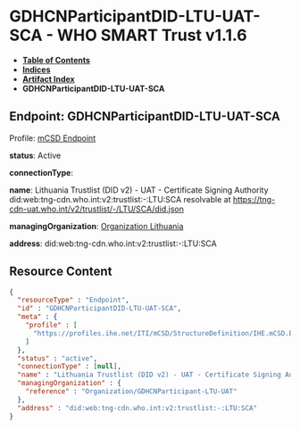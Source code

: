 # GDHCNParticipantDID-LTU-UAT-SCA - WHO SMART Trust v1.1.6

* [**Table of Contents**](toc.md)
* [**Indices**](indices.md)
* [**Artifact Index**](artifacts.md)
* **GDHCNParticipantDID-LTU-UAT-SCA**

## Endpoint: GDHCNParticipantDID-LTU-UAT-SCA

Profile: [mCSD Endpoint](https://profiles.ihe.net/ITI/mCSD/4.0.0/StructureDefinition-IHE.mCSD.Endpoint.html)

**status**: Active

**connectionType**: 

**name**: Lithuania Trustlist (DID v2) - UAT - Certificate Signing Authority did:web:tng-cdn.who.int:v2:trustlist:-:LTU:SCA resolvable at https://tng-cdn-uat.who.int/v2/trustlist/-/LTU/SCA/did.json

**managingOrganization**: [Organization Lithuania](Organization-GDHCNParticipant-LTU-UAT.md)

**address**: did:web:tng-cdn.who.int:v2:trustlist:-:LTU:SCA



## Resource Content

```json
{
  "resourceType" : "Endpoint",
  "id" : "GDHCNParticipantDID-LTU-UAT-SCA",
  "meta" : {
    "profile" : [
      "https://profiles.ihe.net/ITI/mCSD/StructureDefinition/IHE.mCSD.Endpoint"
    ]
  },
  "status" : "active",
  "connectionType" : [null],
  "name" : "Lithuania Trustlist (DID v2) - UAT - Certificate Signing Authority\ndid:web:tng-cdn.who.int:v2:trustlist:-:LTU:SCA\nresolvable at https://tng-cdn-uat.who.int/v2/trustlist/-/LTU/SCA/did.json",
  "managingOrganization" : {
    "reference" : "Organization/GDHCNParticipant-LTU-UAT"
  },
  "address" : "did:web:tng-cdn.who.int:v2:trustlist:-:LTU:SCA"
}

```
